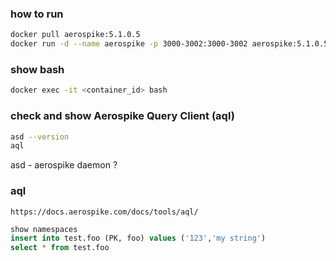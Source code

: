 ### how to run 
``` bash 
docker pull aerospike:5.1.0.5
docker run -d --name aerospike -p 3000-3002:3000-3002 aerospike:5.1.0.5
```

### show bash 

``` bash 
docker exec -it <container_id> bash
```

### check and show Aerospike Query Client (aql)

``` bash 
asd --version
aql 
```

asd - aerospike daemon ? 

### aql 

``` https://docs.aerospike.com/docs/tools/aql/ ```

``` sql
show namespaces
insert into test.foo (PK, foo) values ('123','my string')
select * from test.foo
```